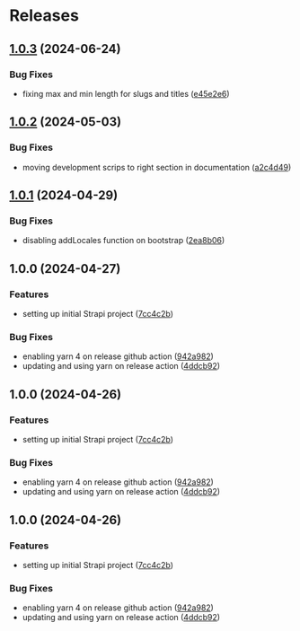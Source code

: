 # Releases

## [1.0.3](https://github.com/SalahAdDin/strapi-template/compare/v1.0.2...v1.0.3) (2024-06-24)

### Bug Fixes

* fixing max and min length for slugs and titles ([e45e2e6](https://github.com/SalahAdDin/strapi-template/commit/e45e2e6acc5220a71e65494e672c84f5373b6ab3))

## [1.0.2](https://github.com/SalahAdDin/strapi-template/compare/v1.0.1...v1.0.2) (2024-05-03)


### Bug Fixes

* moving development scrips to right section in documentation ([a2c4d49](https://github.com/SalahAdDin/strapi-template/commit/a2c4d498fee7a7f462f976eaea236309291ec9e9))

## [1.0.1](https://github.com/SalahAdDin/strapi-template/compare/v1.0.0...v1.0.1) (2024-04-29)


### Bug Fixes

* disabling addLocales function on bootstrap ([2ea8b06](https://github.com/SalahAdDin/strapi-template/commit/2ea8b065e18073d415c044790441991da712ac45))

## 1.0.0 (2024-04-27)


### Features

* setting up initial Strapi project ([7cc4c2b](https://github.com/SalahAdDin/strapi-template/commit/7cc4c2b6407c9b13ba41562481392e048093949f))


### Bug Fixes

* enabling yarn 4 on release github action ([942a982](https://github.com/SalahAdDin/strapi-template/commit/942a98212e59215a07a48357ad6d32203a2cc79a))
* updating and using yarn on release action ([4ddcb92](https://github.com/SalahAdDin/strapi-template/commit/4ddcb92a6edc4067645364402e5b22ef5192cc4e))

## 1.0.0 (2024-04-26)


### Features

* setting up initial Strapi project ([7cc4c2b](https://github.com/SalahAdDin/strapi-template/commit/7cc4c2b6407c9b13ba41562481392e048093949f))


### Bug Fixes

* enabling yarn 4 on release github action ([942a982](https://github.com/SalahAdDin/strapi-template/commit/942a98212e59215a07a48357ad6d32203a2cc79a))
* updating and using yarn on release action ([4ddcb92](https://github.com/SalahAdDin/strapi-template/commit/4ddcb92a6edc4067645364402e5b22ef5192cc4e))

## 1.0.0 (2024-04-26)


### Features

* setting up initial Strapi project ([7cc4c2b](https://github.com/SalahAdDin/strapi-template/commit/7cc4c2b6407c9b13ba41562481392e048093949f))


### Bug Fixes

* enabling yarn 4 on release github action ([942a982](https://github.com/SalahAdDin/strapi-template/commit/942a98212e59215a07a48357ad6d32203a2cc79a))
* updating and using yarn on release action ([4ddcb92](https://github.com/SalahAdDin/strapi-template/commit/4ddcb92a6edc4067645364402e5b22ef5192cc4e))
